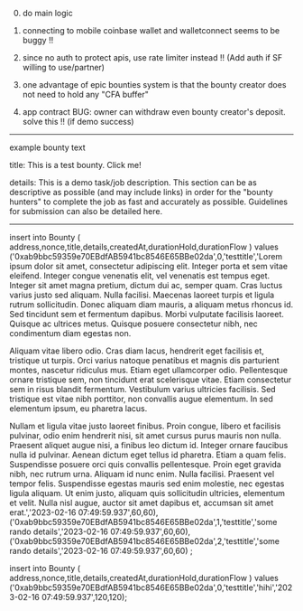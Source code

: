 0. do main logic
1. connecting to mobile coinbase wallet and walletconnect seems to be buggy !!

2. since no auth to protect apis, use rate limiter instead !! (Add auth if SF willing to use/partner)
3. one advantage of epic bounties system is that the bounty creator does not need to hold any "CFA buffer"
4. app contract BUG: owner can withdraw even bounty creator's deposit. solve this !! (if demo success)

---

example bounty text

title: This is a test bounty. Click me!

details:
This is a demo task/job description. This section can be as descriptive as possible (and may include links) in order for the "bounty hunters" to complete the job as fast and accurately as possible. Guidelines for submission can also be detailed here.

---

insert into Bounty (
address,nonce,title,details,createdAt,durationHold,durationFlow
) values
('0xab9bbc59359e70EBdfAB5941bc8546E65BBe02da',0,'testtitle','Lorem ipsum dolor sit amet, consectetur adipiscing elit. Integer porta et sem vitae eleifend. Integer congue venenatis elit, vel venenatis est tempus eget. Integer sit amet magna pretium, dictum dui ac, semper quam. Cras luctus varius justo sed aliquam. Nulla facilisi. Maecenas laoreet turpis et ligula rutrum sollicitudin. Donec aliquam diam mauris, a aliquam metus rhoncus id. Sed tincidunt sem et fermentum dapibus. Morbi vulputate facilisis laoreet. Quisque ac ultrices metus. Quisque posuere consectetur nibh, nec condimentum diam egestas non.

Aliquam vitae libero odio. Cras diam lacus, hendrerit eget facilisis et, tristique ut turpis. Orci varius natoque penatibus et magnis dis parturient montes, nascetur ridiculus mus. Etiam eget ullamcorper odio. Pellentesque ornare tristique sem, non tincidunt erat scelerisque vitae. Etiam consectetur sem in risus blandit fermentum. Vestibulum varius ultricies facilisis. Sed tristique est vitae nibh porttitor, non convallis augue elementum. In sed elementum ipsum, eu pharetra lacus.

Nullam et ligula vitae justo laoreet finibus. Proin congue, libero et facilisis pulvinar, odio enim hendrerit nisi, sit amet cursus purus mauris non nulla. Praesent aliquet augue nisi, a finibus leo dictum id. Integer ornare faucibus nulla id pulvinar. Aenean dictum eget tellus id pharetra. Etiam a quam felis. Suspendisse posuere orci quis convallis pellentesque. Proin eget gravida nibh, nec rutrum urna. Aliquam id nunc enim. Nulla facilisi. Praesent vel tempor felis. Suspendisse egestas mauris sed enim molestie, nec egestas ligula aliquam. Ut enim justo, aliquam quis sollicitudin ultricies, elementum et velit. Nulla nisl augue, auctor sit amet dapibus et, accumsan sit amet erat.','2023-02-16 07:49:59.937',60,60),
('0xab9bbc59359e70EBdfAB5941bc8546E65BBe02da',1,'testtitle','some rando details','2023-02-16 07:49:59.937',60,60),
('0xab9bbc59359e70EBdfAB5941bc8546E65BBe02da',2,'testtitle','some rando details','2023-02-16 07:49:59.937',60,60)
;

insert into Bounty (
address,nonce,title,details,createdAt,durationHold,durationFlow
) values
('0xab9bbc59359e70EBdfAB5941bc8546E65BBe02da',0,'testtitle','hihi','2023-02-16 07:49:59.937',120,120);
